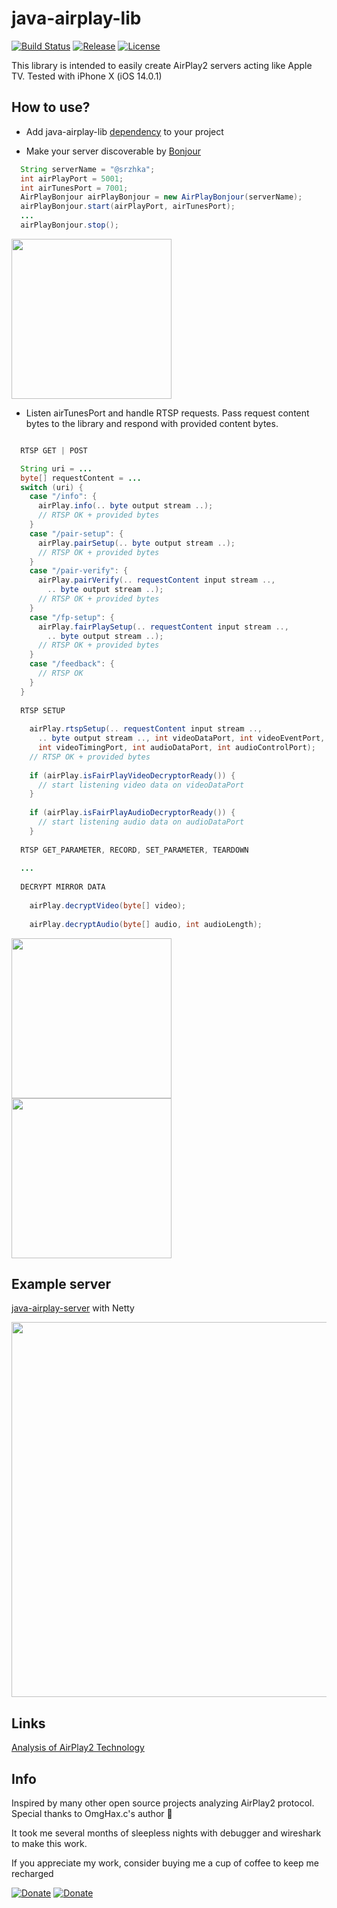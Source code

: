# java-airplay-lib

[![Build Status](https://travis-ci.com/serezhka/java-airplay-lib.svg?branch=master)](https://travis-ci.com/serezhka/java-airplay-lib)
[![Release](https://jitpack.io/v/serezhka/java-airplay-lib.svg)](https://jitpack.io/#serezhka/java-airplay-lib)
[![License](https://img.shields.io/badge/license-MIT-blue.svg)](http://opensource.org/licenses/MIT)

This library is intended to easily create AirPlay2 servers acting like Apple TV. Tested with iPhone X (iOS 14.0.1)

## How to use?

* Add java-airplay-lib [dependency](https://jitpack.io/#serezhka/java-airplay-lib) to your project

* Make your server discoverable by [Bonjour](https://ru.wikipedia.org/wiki/Bonjour)

```java
  String serverName = "@srzhka";
  int airPlayPort = 5001;
  int airTunesPort = 7001;
  AirPlayBonjour airPlayBonjour = new AirPlayBonjour(serverName);
  airPlayBonjour.start(airPlayPort, airTunesPort);
  ...
  airPlayBonjour.stop();
```

<img src="https://github.com/serezhka/java-airplay-lib/blob/media/bonjour.jpg" width="256" height="256">

* Listen airTunesPort and handle RTSP requests. Pass request content bytes to the library and respond with provided content bytes.

```java

  RTSP GET | POST

  String uri = ...
  byte[] requestContent = ...
  switch (uri) {
    case "/info": {
      airPlay.info(.. byte output stream ..);
      // RTSP OK + provided bytes 
    }
    case "/pair-setup": {
      airPlay.pairSetup(.. byte output stream ..);
      // RTSP OK + provided bytes 
    }
    case "/pair-verify": {
      airPlay.pairVerify(.. requestContent input stream ..,
        .. byte output stream ..);
      // RTSP OK + provided bytes 
    }
    case "/fp-setup": {
      airPlay.fairPlaySetup(.. requestContent input stream ..,
        .. byte output stream ..);
      // RTSP OK + provided bytes
    }
    case "/feedback": {
      // RTSP OK
    }
  }
  
  RTSP SETUP
  
    airPlay.rtspSetup(.. requestContent input stream ..,
      .. byte output stream .., int videoDataPort, int videoEventPort,
      int videoTimingPort, int audioDataPort, int audioControlPort); 
    // RTSP OK + provided bytes
      
    if (airPlay.isFairPlayVideoDecryptorReady()) {
      // start listening video data on videoDataPort 
    }
    
    if (airPlay.isFairPlayAudioDecryptorReady()) {
      // start listening audio data on audioDataPort 
    }
  
  RTSP GET_PARAMETER, RECORD, SET_PARAMETER, TEARDOWN
  
  ...
  
  DECRYPT MIRROR DATA
    
    airPlay.decryptVideo(byte[] video);
    
    airPlay.decryptAudio(byte[] audio, int audioLength);
```
<img src="https://github.com/serezhka/java-airplay-lib/blob/media/paired_1.jpg" width="256" height="256"><img src="https://github.com/serezhka/java-airplay-lib/blob/media/paired_2.jpg" height="256">

## Example server

[java-airplay-server](https://github.com/serezhka/java-airplay-server) with Netty

<img src="https://github.com/serezhka/java-airplay-server-examples/blob/media/gstreamer_playback.gif" width="600">

## Links

[Analysis of AirPlay2 Technology](http://www.programmersought.com/article/2084789418/)

## Info

Inspired by many other open source projects analyzing AirPlay2 protocol. Special thanks to OmgHax.c's author 🤯

It took me several months of sleepless nights with debugger and wireshark to make this work.

If you appreciate my work, consider buying me a cup of coffee to keep me recharged

[![Donate](https://img.shields.io/badge/Donate-PayPal-green.svg)](https://www.paypal.com/paypalme2/srzhka) [![Donate](https://github.com/serezhka/java-airplay-lib/blob/media/yandex_money.svg)](https://money.yandex.ru/to/4100111540466689)
